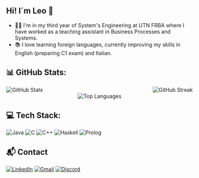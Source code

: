 ## Hi! I´m Leo 👋

- 👨‍💻 I'm in my third year of System's Engineering at UTN FRBA where I have worked as a teaching assistant in Business Processes and Systems.
- 📚 I love learning foreign languages, currently improving my skills in English (preparing C1 exam) and Italian.

<!--
**LeonelArianContreras/LeonelArianContreras** is a ✨ _special_ ✨ repository because its `README.md` (this file) appears on your GitHub profile.
-->

## 📊 GitHub Stats:
<div style="display: flex; justify-content: space-between; width: 100%">
  <img src="https://github-readme-stats.vercel.app/api?username=tu-usuario&theme=dark&hide_border=false&include_all_commits=false&count_private=false" alt="GitHub Stats">
  <img src="https://github-readme-streak-stats.herokuapp.com/?user=tu-usuario&theme=dark&hide_border=false" alt="GitHub Streak">
</div>

<div style="display: flex; justify-content: center; width: 100%">
  <img src="https://github-readme-stats.vercel.app/api/top-langs/?username=tu-usuario&theme=dark&hide_border=false&include_all_commits=false&count_private=false&layout=compact" alt="Top Languages">
</div>

## 💻 Tech Stack:
![Java](https://img.shields.io/badge/Java-%23ED8B00.svg?style=for-the-badge&logo=java&logoColor=white) ![C](https://img.shields.io/badge/c-%2300599C.svg?style=for-the-badge&logo=c&logoColor=white) ![C++](https://img.shields.io/badge/c++-%2300599C.svg?style=for-the-badge&logo=c%2B%2B&logoColor=white) ![Haskell](https://img.shields.io/badge/Haskell-%235D4F85.svg?style=for-the-badge&logo=haskell&logoColor=white) ![Prolog](https://img.shields.io/badge/Prolog-%23E61B23.svg?style=for-the-badge&logo=prolog&logoColor=white)

## 📬 Contact
[![LinkedIn](https://img.shields.io/badge/LinkedIn-%230077B5.svg?style=for-the-badge&logo=linkedin&logoColor=white)](https://www.linkedin.com/in/tu-perfil) [![Gmail](https://img.shields.io/badge/Gmail-%23D14836.svg?style=for-the-badge&logo=gmail&logoColor=white)](mailto:leoariancontreras@gmail.com) [![Discord](https://img.shields.io/badge/Discord-%2372b7f2.svg?style=for-the-badge&logo=discord&logoColor=white)](https://discord.com/users/_leocontreras_)
